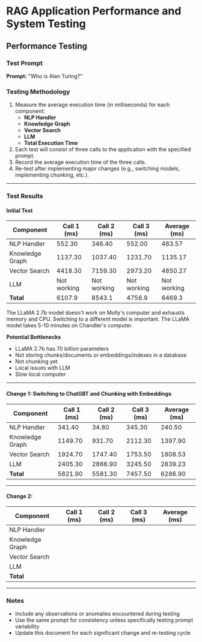 # RAG Application Performance and System Testing

## Performance Testing

### Test Prompt
**Prompt:** "Who is Alan Turing?"

### Testing Methodology
1. Measure the average execution time (in milliseconds) for each component:
   - **NLP Handler**
   - **Knowledge Graph**
   - **Vector Search**
   - **LLM**
   - **Total Execution Time**
2. Each test will consist of three calls to the application with the specified prompt.
3. Record the average execution time of the three calls.
4. Re-test after implementing major changes (e.g., switching models, implementing chunking, etc.).

---

### Test Results

#### Initial Test
| Component          | Call 1 (ms) | Call 2 (ms) | Call 3 (ms) | Average (ms) |
|---------------------|-------------|-------------|-------------|--------------|
| NLP Handler         |552.30       |346.40       |552.00       |483.57        |
| Knowledge Graph     |1137.30      |1037.40      |1231.70      |1135.17       |
| Vector Search       |4418.30      |7159.30      |2973.20      |4850.27       |
| LLM                 |Not working  |Not working  |Not working  |Not working   |
| **Total**           |6107.9       |8543.1       |4756.9       |6469.3        |

The LLaMA 2.7b model doesn't work on Molly's computer and exhausts memory and CPU. Switching to a different model is important. The LLaMA model takes 5-10 minutes on Chandler's computer.

**Potential Bottlenecks**
- LLaMA 2.7b has 70 billion parameters
- Not storing chunks/documents or embeddings/indexes in a database
- Not chunking yet
- Local issues with LLM
- Slow local computer 

---

#### Change 1: Switching to ChatGBT and Chunking with Embeddings
| Component          | Call 1 (ms) | Call 2 (ms) | Call 3 (ms) | Average (ms) |
|---------------------|-------------|-------------|-------------|--------------|
| NLP Handler         |341.40       |34.80        |345.30       |240.50        |
| Knowledge Graph     |1149.70      |931.70       |2112.30      |1397.90       |
| Vector Search       |1924.70      |1747.40      |1753.50      |1808.53       |
| LLM                 |2405.30      |2866.90      |3245.50      |2839.23       |
| **Total**           |5821.90      |5581.30      |7457.50      |6286.90       |

---

#### Change 2: 
| Component          | Call 1 (ms) | Call 2 (ms) | Call 3 (ms) | Average (ms) |
|---------------------|-------------|-------------|-------------|--------------|
| NLP Handler         |             |             |             |              |
| Knowledge Graph     |             |             |             |              |
| Vector Search       |             |             |             |              |
| LLM                 |             |             |             |              |
| **Total**           |             |             |             |              |

---

### Notes
- Include any observations or anomalies encountered during testing
- Use the same prompt for consistency unless specifically testing prompt variability
- Update this document for each significant change and re-testing cycle


